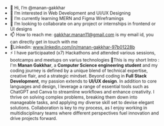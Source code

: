 - 👋 Hi, I’m @manan-gakkhar
- 👀 I’m interested in Web Development and UI/UX Designing
- 🌱 I’m currently learning MERN and Figma Wireframings
- 💞️ I’m looking to collaborate on any project or internships in frontend or UI designs
- 📫 How to reach me: gakkhar.manan11@gmail.com is my email id, you can directly get in touch with me
- 🔗Linkedin: www.linkedin.com/in/manan-gakkhar-97b01228b
- ⚡ I have participaated (x7) Hackathons and attended various sessions, bootcamps and meetups on varius technologies
  📜This is my short Intro :
I'm **Manan Gakkhar**, a **Computer Science engineering student** and my coding journey is defined by a unique blend of technical expertise, creative flair, and a strategic mindset.
Beyond coding in **Full Stack Development**, my passion extends to **UI/UX design**.
In addition to core languages and design, I leverage a range of essential tools such as ChatGPT and Canva to streamline workflows and enhance creativity.
I thrive on solving complex problems, breaking them down into manageable tasks, and applying my diverse skill set to devise elegant solutions. Collaboration is key to my process, as I enjoy working in multidisciplinary teams where different perspectives fuel innovation and drive projects forward.
<!---
manan-gakkhar/manan-gakkhar is a ✨ special ✨ repository because its `README.md` (this file) appears on your GitHub profile.
You can click the Preview link to take a look at your changes.
--->
